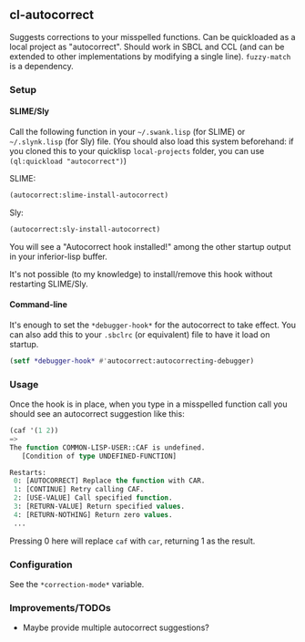 ## cl-autocorrect

Suggests corrections to your misspelled functions. Can be quickloaded as a local project as "autocorrect".
Should work in SBCL and CCL (and can be extended to other implementations by modifying a single line). `fuzzy-match` is a dependency.

### Setup
#### SLIME/Sly
Call the following function in your `~/.swank.lisp` (for SLIME) or `~/.slynk.lisp` (for Sly) file. (You should also load this system beforehand: if you cloned this to your quicklisp `local-projects` folder, you can use `(ql:quickload "autocorrect")`)

SLIME:
```lisp
(autocorrect:slime-install-autocorrect)
```
Sly:
```lisp
(autocorrect:sly-install-autocorrect)
```
You will see a "Autocorrect hook installed!" among the other startup output in your inferior-lisp buffer.

It's not possible (to my knowledge) to install/remove this hook without restarting SLIME/Sly.
#### Command-line
It's enough to set the `*debugger-hook*` for the autocorrect to take effect. You can also add this to your `.sbclrc` (or equivalent) file to have it load on startup.
```lisp
(setf *debugger-hook* #'autocorrect:autocorrecting-debugger)
```
### Usage
Once the hook is in place, when you type in a misspelled function call you should see an autocorrect suggestion like this:
```lisp
(caf '(1 2))
=>
The function COMMON-LISP-USER::CAF is undefined.
   [Condition of type UNDEFINED-FUNCTION]

Restarts:
 0: [AUTOCORRECT] Replace the function with CAR.
 1: [CONTINUE] Retry calling CAF.
 2: [USE-VALUE] Call specified function.
 3: [RETURN-VALUE] Return specified values.
 4: [RETURN-NOTHING] Return zero values.
 ...
 ```
Pressing 0 here will replace `caf` with `car`, returning 1 as the result.

### Configuration

See the `*correction-mode*` variable.

### Improvements/TODOs

- Maybe provide multiple autocorrect suggestions?
